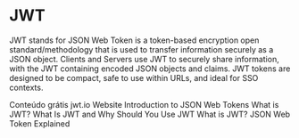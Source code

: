# JWT

JWT stands for JSON Web Token is a token-based encryption open standard/methodology that is used to transfer information securely as a JSON object. Clients and Servers use JWT to securely share information, with the JWT containing encoded JSON objects and claims. JWT tokens are designed to be compact, safe to use within URLs, and ideal for SSO contexts.

<ResourceGroupTitle>Conteúdo grátis</ResourceGroupTitle>
<BadgeLink colorScheme='blue' badgeText='JWT Website' href='https://jwt.io//'>jwt.io Website</BadgeLink>
<BadgeLink colorScheme='yellow' badgeText='Leia' href='https://jwt.io/introduction'>Introduction to JSON Web Tokens</BadgeLink>
<BadgeLink colorScheme='yellow' badgeText='Leia' href='https://www.akana.com/blog/what-is-jwt'>What is JWT?</BadgeLink>
<BadgeLink badgeText='Watch' href='https://www.youtube.com/watch?v=7Q17ubqLfaM'>What Is JWT and Why Should You Use JWT</BadgeLink>
<BadgeLink badgeText='Watch' href='https://www.youtube.com/watch?v=926mknSW9Lo'>What is JWT? JSON Web Token Explained</BadgeLink>
